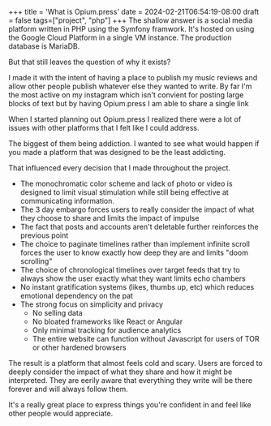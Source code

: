+++
title = 'What is Opium.press'
date = 2024-02-21T06:54:19-08:00
draft = false
tags=["project", "php"]
+++
The shallow answer is a social media platform written in PHP using the Symfony framwork. It's hosted on using the Google Cloud Platform in a single VM instance. The production database is MariaDB.

But that still leaves the question of why it exists? 

I made it with the intent of having a place to publish my music reviews and allow other people publish whatever else they wanted to write. By far I'm the most active on my instagram which isn't convient for posting large blocks of text but by having Opium.press I am able to share a single link

When I started planning out Opium.press I realized there were a lot of issues with other platforms that I felt like I could address.

The biggest of them being addiction. I wanted to see what would happen if you made a platform that was designed to be the least addicting.

That influenced every decision that I made throughout the project.

- The monochromatic color scheme and lack of photo or video is designed to limit visual stimulation while still being effective at communicating information.
- The 3 day embargo forces users to really consider the impact of what they choose to share and limits the impact of impulse
- The fact that posts and accounts aren't deletable further reinforces the previous point
- The choice to paginate timelines rather than implement infinite scroll forces the user to know exactly how deep they are and limits "doom scrolling"
- The choice of chronological timelines over target feeds that try to always show the user exactly what they want limits echo chambers
- No instant gratification systems (likes, thumbs up, etc) which reduces emotional dependency on the pat
- The strong focus on simplicity and privacy
  - No selling data
  - No bloated frameworks like React or Angular
  - Only minimal tracking for audience analytics 
  - The entire website can function without Javascript for users of TOR or other hardened browsers

The result is a platform that almost feels cold and scary. Users are forced to deeply consider the impact of what they share and how it might be interpreted. They are eerily aware that everything they write will be there forever and will always follow them.

It's a really great place to express things you're confident in and feel like other people would appreciate.
